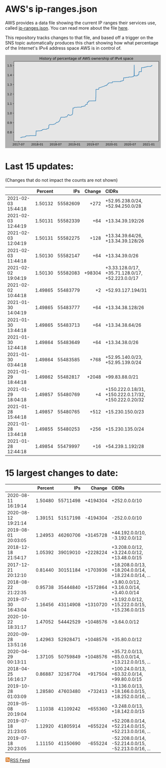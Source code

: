 # AWS's ip-ranges.json

AWS provides a data file showing the current IP ranges their
services use, called [ip-ranges.json](https://ip-ranges.amazonaws.com/ip-ranges.json).  You 
can read more about the file [here](https://docs.aws.amazon.com/general/latest/gr/aws-ip-ranges.html).

This repository tracks changes to that file, and based off a trigger on the SNS topic 
automatically produces this chart showing how what percentage of the Internet's IPv4 
address space AWS is in control of.

![History of AWS](history_count.svg)

# Last 15 updates:

(Changes that do not impact the counts are not shown)

| | Percent | IPs | Change | CIDRs |
| :--- | ---: | ---: | ---: | :--- |
| 2021-02-03 15:44:18 | 1.50132 | 55582609 | +272 | +52.95.238.0/24, +52.94.250.0/28 |
| 2021-02-03 12:44:19 | 1.50131 | 55582339 | +64 | +13.34.39.192/26 |
| 2021-02-03 12:04:19 | 1.50131 | 55582275 | +128 | +13.34.39.64/26, +13.34.39.128/26 |
| 2021-02-03 11:44:18 | 1.50130 | 55582147 | +64 | +13.34.39.0/26 |
| 2021-02-02 19:04:19 | 1.50130 | 55582083 | +98304 | +3.33.128.0/17, +35.71.128.0/17, +52.223.0.0/17 |
| 2021-02-02 10:44:18 | 1.49865 | 55483779 | +2 | +52.93.127.194/31 |
| 2021-01-30 14:04:19 | 1.49865 | 55483777 | +64 | +13.34.38.128/26 |
| 2021-01-30 13:44:18 | 1.49865 | 55483713 | +64 | +13.34.38.64/26 |
| 2021-01-30 12:44:18 | 1.49864 | 55483649 | +64 | +13.34.38.0/26 |
| 2021-01-30 03:44:18 | 1.49864 | 55483585 | +768 | +52.95.140.0/23, +52.95.139.0/24 |
| 2021-01-29 18:44:18 | 1.49862 | 55482817 | +2048 | +99.83.88.0/21 |
| 2021-01-29 18:04:18 | 1.49857 | 55480769 | +4 | +150.222.0.18/31, +150.222.0.17/32, +150.222.0.20/32 |
| 2021-01-28 15:44:18 | 1.49857 | 55480765 | +512 | +15.230.150.0/23 |
| 2021-01-28 13:44:18 | 1.49855 | 55480253 | +256 | +15.230.135.0/24 |
| 2021-01-28 12:44:18 | 1.49854 | 55479997 | +16 | +54.239.1.192/28 |


# 15 largest changes to date:

| | Percent | IPs | Change | CIDRs |
| :--- | ---: | ---: | ---: | :--- |
| 2020-08-11 16:19:14 | 1.50480 | 55711498 | +4194304 | +252.0.0.0/10 |
| 2020-08-12 19:21:14 | 1.39151 | 51517198 | -4194304 | -252.0.0.0/10 |
| 2019-08-01 20:03:05 | 1.24953 | 46260706 | +3145728 | +44.192.0.0/10, -3.192.0.0/12 |
| 2018-12-18 21:54:17 | 1.05392 | 39019010 | +2228224 | +3.208.0.0/12, +3.224.0.0/12, +13.48.0.0/15 |
| 2017-12-21 20:12:10 | 0.81440 | 30151184 | +1703936 | +18.208.0.0/13, +18.204.0.0/14, +18.224.0.0/14, ... |
| 2018-08-22 21:22:35 | 0.95738 | 35444840 | +1572864 | +3.80.0.0/12, +3.16.0.0/14, +3.40.0.0/14 |
| 2019-07-30 16:43:04 | 1.16456 | 43114908 | +1310720 | +3.192.0.0/12, +15.222.0.0/15, +15.236.0.0/15 |
| 2020-10-22 18:31:17 | 1.47052 | 54442529 | +1048576 | +3.64.0.0/12 |
| 2020-09-28 13:51:16 | 1.42963 | 52928471 | +1048576 | +35.80.0.0/12 |
| 2020-04-29 00:13:11 | 1.37105 | 50759849 | +1048576 | +35.72.0.0/13, +65.0.0.0/14, +13.212.0.0/15, ... |
| 2018-04-25 16:16:17 | 0.86887 | 32167704 | +917504 | +100.24.0.0/13, +63.32.0.0/14, +99.80.0.0/15 |
| 2019-10-28 01:03:09 | 1.28580 | 47603480 | +732413 | +3.136.0.0/13, +18.166.0.0/15, +18.252.0.0/16, ... |
| 2019-05-08 20:19:04 | 1.11038 | 41109242 | +655360 | +3.248.0.0/13, +18.142.0.0/15 |
| 2019-07-18 21:23:05 | 1.12920 | 41805914 | +655224 | +52.208.0.0/14, +52.214.0.0/15, +52.213.0.0/16, ... |
| 2019-07-18 20:23:05 | 1.11150 | 41150690 | -655224 | -52.208.0.0/14, -52.214.0.0/15, -52.213.0.0/16, ... |


[![RSS Icon](rss-icon.png)RSS Feed](https://raw.githubusercontent.com/seligman/aws-ip-ranges/master/rss.xml)
